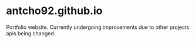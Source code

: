 # antcho92.github.io
Portfolio website. Currently undergoing improvements due to other projects apis being changed.
